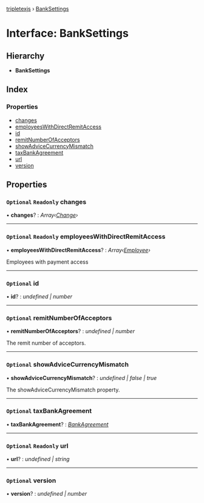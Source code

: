 [tripletexjs](../README.md) › [BankSettings](banksettings.md)

# Interface: BankSettings

## Hierarchy

* **BankSettings**

## Index

### Properties

* [changes](banksettings.md#optional-readonly-changes)
* [employeesWithDirectRemitAccess](banksettings.md#optional-readonly-employeeswithdirectremitaccess)
* [id](banksettings.md#optional-id)
* [remitNumberOfAcceptors](banksettings.md#optional-remitnumberofacceptors)
* [showAdviceCurrencyMismatch](banksettings.md#optional-showadvicecurrencymismatch)
* [taxBankAgreement](banksettings.md#optional-taxbankagreement)
* [url](banksettings.md#optional-readonly-url)
* [version](banksettings.md#optional-version)

## Properties

### `Optional` `Readonly` changes

• **changes**? : *Array‹[Change](../modules/change.md)›*

___

### `Optional` `Readonly` employeesWithDirectRemitAccess

• **employeesWithDirectRemitAccess**? : *Array‹[Employee](../modules/employee.md)›*

Employees with payment access

___

### `Optional` id

• **id**? : *undefined | number*

___

### `Optional` remitNumberOfAcceptors

• **remitNumberOfAcceptors**? : *undefined | number*

The remit number of acceptors.

___

### `Optional` showAdviceCurrencyMismatch

• **showAdviceCurrencyMismatch**? : *undefined | false | true*

The showAdviceCurrencyMismatch property.

___

### `Optional` taxBankAgreement

• **taxBankAgreement**? : *[BankAgreement](bankagreement.md)*

___

### `Optional` `Readonly` url

• **url**? : *undefined | string*

___

### `Optional` version

• **version**? : *undefined | number*
